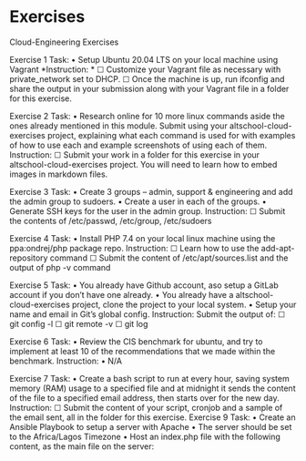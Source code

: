 # Exercises
Cloud-Engineering Exercises

Exercise 1
Task:
• Setup Ubuntu 20.04 LTS on your local machine using Vagrant
*Instruction: *
☐ Customize your Vagrant file as necessary with private_network set to DHCP.
☐ Once the machine is up, run ifconfig and share the output in your submission along with your Vagrant file in a folder for this exercise.

Exercise 2
Task:
• Research online for 10 more linux commands aside the ones already mentioned in this module. Submit using your altschool-cloud-exercises project, explaining what each command is used for with examples of how to use each and example screenshots of using each of them.
Instruction:
☐ Submit your work in a folder for this exercise in your altschool-cloud-exercises project. You will need to learn how to embed images in markdown files.

Exercise 3
Task:
• Create 3 groups – admin, support & engineering and add the admin group to sudoers.
• Create a user in each of the groups.
• Generate SSH keys for the user in the admin group.
Instruction:
☐ Submit the contents of /etc/passwd, /etc/group, /etc/sudoers

Exercise 4
Task:
• Install PHP 7.4 on your local linux machine using the ppa:ondrej/php package repo.
Instruction:
☐ Learn how to use the add-apt-repository command
☐ Submit the content of /etc/apt/sources.list and the output of php -v command

Exercise 5
Task:
• You already have Github account, aso setup a GitLab account if you don’t have one already.
• You already have a altschool-cloud-exercises project, clone the project to your local system.
• Setup your name and email in Git’s global config.
Instruction:
Submit the output of:
☐ git config -l
☐ git remote -v
☐ git log

Exercise 6
Task:
• Review the CIS benchmark for ubuntu, and try to implement at least 10 of the recommendations that we made within the benchmark.
Instruction:
• N/A

Exercise 7
Task:
• Create a bash script to run at every hour, saving system memory (RAM) usage to a specified file and at midnight it sends the content of the file to a specified email address, then starts over for the new day.
Instruction:
☐ Submit the content of your script, cronjob and a sample of the email sent, all in the folder for this exercise.
Exercise 9
Task:
• Create an Ansible Playbook to setup a server with Apache
• The server should be set to the Africa/Lagos Timezone
• Host an index.php file with the following content, as the main file on the server:
<?php
date("F d, Y h:i:s A e", time());
?>
